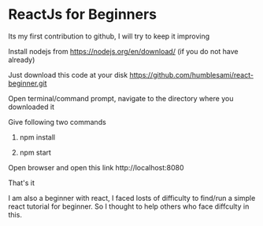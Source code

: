 # ReactJs for Beginners
Its my first contribution to github, I will try to keep it improving

Install nodejs from https://nodejs.org/en/download/ (if you do not have already)

Just download this code at your disk https://github.com/humblesami/react-beginner.git

Open terminal/command prompt, navigate to the directory where you downloaded it

Give following two commands

1. npm install

2. npm start

Open browser and open this link http://localhost:8080

That's it

I am also a beginner with react, I faced losts of difficulty to find/run a simple react tutorial for beginner.
So I thought to help others who face diffculty in this.


